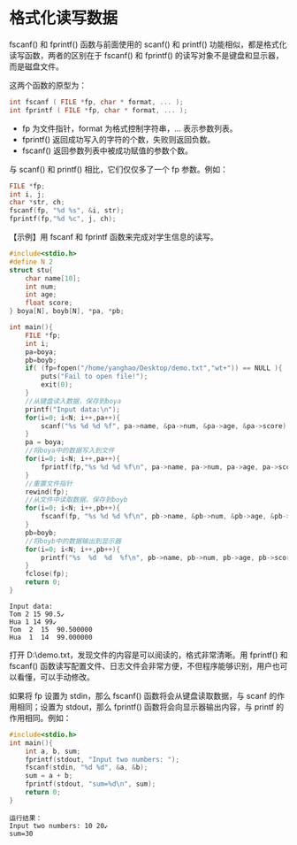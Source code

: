 # 格式化读写数据

fscanf() 和 fprintf() 函数与前面使用的 scanf() 和 printf() 功能相似，都是格式化读写函数，两者的区别在于 fscanf() 和 fprintf() 的读写对象不是键盘和显示器，而是磁盘文件。

这两个函数的原型为：

```c
int fscanf ( FILE *fp, char * format, ... );
int fprintf ( FILE *fp, char * format, ... );
```

- fp 为文件指针，format 为格式控制字符串，... 表示参数列表。
- fprintf() 返回成功写入的字符的个数，失败则返回负数。
- fscanf() 返回参数列表中被成功赋值的参数个数。

与 scanf() 和 printf() 相比，它们仅仅多了一个 fp 参数。例如：

```c
FILE *fp;
int i, j;
char *str, ch;
fscanf(fp, "%d %s", &i, str);
fprintf(fp,"%d %c", j, ch);
```

【示例】用 fscanf 和 fprintf 函数来完成对学生信息的读写。

```c
#include<stdio.h>
#define N 2
struct stu{
    char name[10];
    int num;
    int age;
    float score;
} boya[N], boyb[N], *pa, *pb;

int main(){
    FILE *fp;
    int i;
    pa=boya;
    pb=boyb;
    if( (fp=fopen("/home/yanghao/Desktop/demo.txt","wt+")) == NULL ){
        puts("Fail to open file!");
        exit(0);
    }
    //从键盘读入数据，保存到boya
    printf("Input data:\n");
    for(i=0; i<N; i++,pa++){
        scanf("%s %d %d %f", pa->name, &pa->num, &pa->age, &pa->score);   
    }
    pa = boya;
    //将boya中的数据写入到文件
    for(i=0; i<N; i++,pa++){
        fprintf(fp,"%s %d %d %f\n", pa->name, pa->num, pa->age, pa->score);   
    }
    //重置文件指针
    rewind(fp);
    //从文件中读取数据，保存到boyb
    for(i=0; i<N; i++,pb++){
        fscanf(fp, "%s %d %d %f\n", pb->name, &pb->num, &pb->age, &pb->score);
    }
    pb=boyb;
    //将boyb中的数据输出到显示器
    for(i=0; i<N; i++,pb++){
        printf("%s  %d  %d  %f\n", pb->name, pb->num, pb->age, pb->score);
    }
    fclose(fp);
    return 0;
}
```

```
Input data:
Tom 2 15 90.5↙
Hua 1 14 99↙
Tom  2  15  90.500000
Hua  1  14  99.000000
```

打开 D:\\demo.txt，发现文件的内容是可以阅读的，格式非常清晰。用 fprintf() 和 fscanf() 函数读写配置文件、日志文件会非常方便，不但程序能够识别，用户也可以看懂，可以手动修改。

如果将 fp 设置为 stdin，那么 fscanf() 函数将会从键盘读取数据，与 scanf 的作用相同；设置为 stdout，那么 fprintf() 函数将会向显示器输出内容，与 printf 的作用相同。例如：

```c
#include<stdio.h>
int main(){
    int a, b, sum;
    fprintf(stdout, "Input two numbers: ");
    fscanf(stdin, "%d %d", &a, &b);
    sum = a + b;
    fprintf(stdout, "sum=%d\n", sum);
    return 0;
}
```

```
运行结果：
Input two numbers: 10 20↙
sum=30
```

